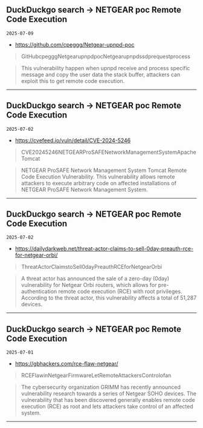 ## DuckDuckgo search -> NETGEAR poc Remote Code Execution
`2025-07-09`

* https://github.com/cpeggg/Netgear-upnpd-poc

<blockquote>
 GitHubcpegggNetgearupnpdpocNetgearupnpdssdprequestprocess
</blockquote>
<blockquote>
This vulnerability happen when upnpd receive and process specific message and copy the user data the stack buffer, attackers can exploit this to get remote code execution.
</blockquote>

---

## DuckDuckgo search -> NETGEAR poc Remote Code Execution
`2025-07-02`

* https://cvefeed.io/vuln/detail/CVE-2024-5246

<blockquote>
 CVE20245246NETGEARProSAFENetworkManagementSystemApacheTomcat
</blockquote>
<blockquote>
NETGEAR ProSAFE Network Management System Tomcat Remote Code Execution Vulnerability. This vulnerability allows remote attackers to execute arbitrary code on affected installations of NETGEAR ProSAFE Network Management System.
</blockquote>

---

## DuckDuckgo search -> NETGEAR poc Remote Code Execution
`2025-07-02`

* https://dailydarkweb.net/threat-actor-claims-to-sell-0day-preauth-rce-for-netgear-orbi/

<blockquote>
 ThreatActorClaimstoSell0dayPreauthRCEforNetgearOrbi
</blockquote>
<blockquote>
A threat actor has announced the sale of a zero-day (0day) vulnerability for Netgear Orbi routers, which allows for pre-authentication remote code execution (RCE) with root privileges. According to the threat actor, this vulnerability affects a total of 51,287 devices.
</blockquote>

---

## DuckDuckgo search -> NETGEAR poc Remote Code Execution
`2025-07-01`

* https://gbhackers.com/rce-flaw-netgear/

<blockquote>
 RCEFlawinNetgearFirmwareLetRemoteAttackersControlofan
</blockquote>
<blockquote>
The cybersecurity organization GRIMM has recently announced vulnerability research towards a series of Netgear SOHO devices. The vulnerability that has been discovered generally enables remote code execution (RCE) as root and lets attackers take control of an affected system.
</blockquote>

---

